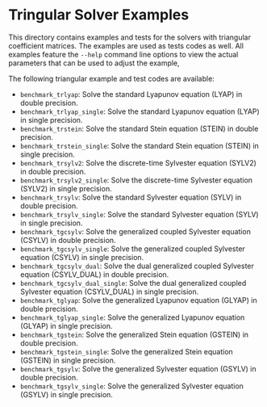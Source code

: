 Tringular Solver Examples
=========================

This directory contains examples and tests for the solvers with triangular
coefficient matrices. The examples are used as tests codes as well.  All
examples feature the `--help` command line options to view the actual parameters
that can be used to adjust the example,

The following triangular example and test codes are available:
- `benchmark_trlyap`:  Solve the standard Lyapunov equation (LYAP) in double
     		           precision.
- `benchmark_trlyap_single`: Solve the standard Lyapunov equation (LYAP) in
                             single precision.
- `benchmark_trstein`: Solve the standard Stein equation (STEIN) in double
                       precision.
- `benchmark_trstein_single`: Solve the standard Stein equation (STEIN) in
                              single precision.
- `benchmark_trsylv2`: Solve the discrete-time Sylvester equation (SYLV2) in
                       double precision.
- `benchmark_trsylv2_single`: Solve the discrete-time Sylvester equation (SYLV2)
                              in single precision.
- `benchmark_trsylv`: Solve the standard Sylvester equation (SYLV) in double
                      precision.
- `benchmark_trsylv_single`: Solve the standard Sylvester equation (SYLV) in
                             single precision.
- `benchmark_tgcsylv`: Solve the generalized coupled Sylvester equation (CSYLV)
                       in double precision.
- `benchmark_tgcsylv_single`: Solve the generalized coupled Sylvester equation
                              (CSYLV) in single precision.
- `benchmark_tgcsylv_dual`: Solve the dual generalized coupled Sylvester
                            equation (CSYLV_DUAL) in double precision.
- `benchmark_tgcsylv_dual_single`: Solve the dual generalized coupled Sylvester
     					           equation (CSYLV_DUAL) in single precision.
- `benchmark_tglyap`: Solve the generalized Lyapunov equation (GLYAP) in double
                      precision.
- `benchmark_tglyap_single`: Solve the generalized Lyapunov equation (GLYAP) in
     			             single precision.
- `benchmark_tgstein`: Solve the generalized Stein equation (GSTEIN) in double
     	               precision.
- `benchmark_tgstein_single`: Solve the generalized Stein equation (GSTEIN) in
     			              single precision.
- `benchmark_tgsylv`: Solve the generalized Sylvester equation (GSYLV) in double
     	              precision.
- `benchmark_tgsylv_single`: Solve the generalized Sylvester equation (GSYLV) in
					         single precision.


